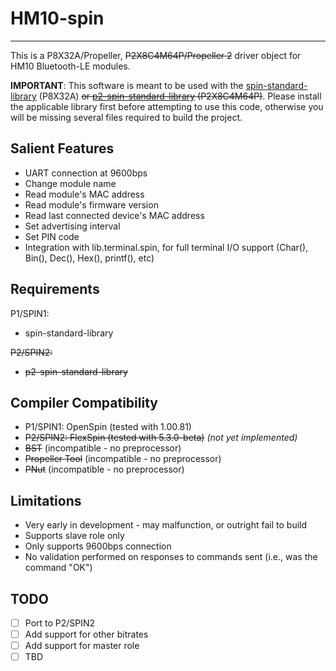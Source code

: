 # HM10-spin
-----------

This is a P8X32A/Propeller, ~~P2X8C4M64P/Propeller 2~~ driver object for HM10 Bluetooth-LE modules.

**IMPORTANT**: This software is meant to be used with the [spin-standard-library](https://github.com/avsa242/spin-standard-library) (P8X32A) ~~or [p2-spin-standard-library](https://github.com/avsa242/p2-spin-standard-library) (P2X8C4M64P)~~. Please install the applicable library first before attempting to use this code, otherwise you will be missing several files required to build the project.

## Salient Features

* UART connection at 9600bps
* Change module name
* Read module's MAC address
* Read module's firmware version
* Read last connected device's MAC address
* Set advertising interval
* Set PIN code
* Integration with lib.terminal.spin, for full terminal I/O support (Char(), Bin(), Dec(), Hex(), printf(), etc)

## Requirements

P1/SPIN1:
* spin-standard-library

~~P2/SPIN2:~~
* ~~p2-spin-standard-library~~

## Compiler Compatibility

* P1/SPIN1: OpenSpin (tested with 1.00.81)
* ~~P2/SPIN2: FlexSpin (tested with 5.3.0-beta)~~ _(not yet implemented)_
* ~~BST~~ (incompatible - no preprocessor)
* ~~Propeller Tool~~ (incompatible - no preprocessor)
* ~~PNut~~ (incompatible - no preprocessor)

## Limitations

* Very early in development - may malfunction, or outright fail to build
* Supports slave role only
* Only supports 9600bps connection
* No validation performed on responses to commands sent (i.e., was the command "OK")

## TODO

- [ ] Port to P2/SPIN2
- [ ] Add support for other bitrates
- [ ] Add support for master role
- [ ] TBD
